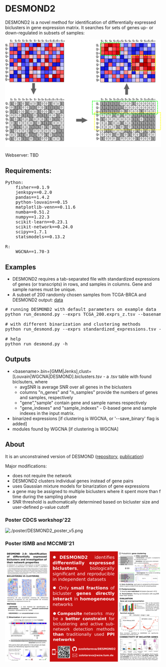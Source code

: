# DESMOND2

DESMOND2 is a novel method for identification of differentially expressed biclusters in gene expression matrix. It searches for sets of genes up- or down-regulated in subsets of samples:

![alt text](./poster/DESMOND2_steps2.png)


Webserver: TBD


## Requirements:
<pre>
Python:
    fisher==0.1.9
    jenkspy==0.2.0
    pandas==1.4.2
    python-louvain==0.15
    matplotlib-venn==0.11.6
    numba==0.51.2
    numpy==1.22.3
    scikit-learn==0.23.1
    scikit-network==0.24.0
    scipy==1.7.1
    statsmodels==0.13.2

R:
    WGCNA==1.70-3
</pre>

## Examples
* DESMOND2 requires a tab-separated file with standardized expressions of genes (or transcripts) in rows, and samples in columns. Gene and sample names must be unique. 
* A subset of 200 randomly chosen samples from TCGA-BRCA and DESMOND2 output:
[data](https://drive.google.com/file/d/1GXR_1ErIPtQkEOxE66at0uqQN76qNG7a/view?usp=sharing)

<pre>
# running DESMOND2 with default parameters on example data
python run_desmond.py --exprs TCGA_200.exprs_z.tsv --basename TCGA_200_results

# with different binarization and clustering methods
python run_desmond.py --exprs standardized_expressions.tsv --basename results --binarization Jenks --clustering WGCNA

# help
python run_desmond.py -h
</pre>

## Outputs
* \<basename\>.bin=[GMM|Jenks],clust=[Louvain|WGCNA|DESMOND].biclusters.tsv - a .tsv table with found biclsuters, where 
    - avgSNR is average SNR over all genes in the biclusters
    - columns "n_genes" and "n_samples" provide the numbers of genes and samples, respectively 
    - "gene","sample" contain gene and sample names respectively
    - "gene_indexes" and  "sample_indexes" - 0-based gene and sample indexes in the input matrix.
* binarized expressions [if clustering is WGCNA,  or  '--save_binary' flag is added]
* modules found by WGCNA [if clustering is WGCNA]

## About 
It is an unconstrained version of DESMOND ([repository](https://github.com/ozolotareva/DESMOND), [publication](https://academic.oup.com/bioinformatics/article/37/12/1691/6039116?login=true))

Major modifications:
 * does not require the network 
 * DESMOND2 clusters individual genes instead of gene pairs
 * uses Gaussian mixture models for binarization of gene expressions
 * a gene may be assigned to multiple biclusters where it spent more than f time during the sampling phase
 * SNR threshold is authomatically determined based on bicluster size and user-defined p-value cutoff

### Poster CDCS workshop'22
![./poster/DESMOND2_poster_v5.png](./poster/DESMOND2_poster_v5.png)
### Poster ISMB and MCCMB'21
![./poster/DESMOND2.pdf](./poster/DESMOND2.png)
